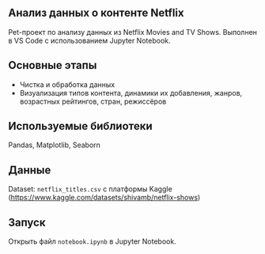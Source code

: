 ## Анализ данных о контенте Netflix

Pet-проект по анализу данных из Netflix Movies and TV Shows. Выполнен в VS Code с использованием Jupyter Notebook.

## Основные этапы
- Чистка и обработка данных
- Визуализация типов контента, динамики их добавления, жанров, возрастных рейтингов, стран, режиссёров

## Используемые библиотеки
Pandas, Matplotlib, Seaborn

## Данные
Dataset: `netflix_titles.csv` с платформы Kaggle (https://www.kaggle.com/datasets/shivamb/netflix-shows)

## Запуск
Открыть файл `notebook.ipynb` в Jupyter Notebook.
